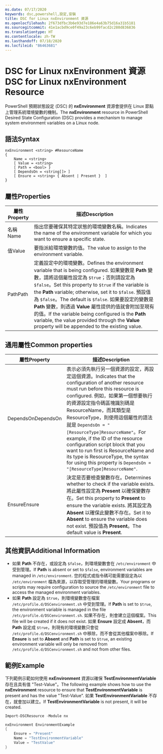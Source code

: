 ```yaml
---
ms.date: 07/17/2020
keywords: dsc,powershell,設定,安裝
title: DSC for Linux nxEnvironment 資源
ms.openlocfilehash: 2f673dfbc3b6e93d7e186e4a63b75d16a31b5181
ms.sourcegitcommit: 41e1acbd9ce0f49a23c6eb99facd2c280d836836
ms.translationtype: HT
ms.contentlocale: zh-TW
ms.lasthandoff: 07/18/2020
ms.locfileid: "86463681"
---
```

# <a name="dsc-for-linux-nxenvironment-resource"></a><span data-ttu-id="ab7d2-103">DSC for Linux nxEnvironment 資源</span><span class="sxs-lookup"><span data-stu-id="ab7d2-103">DSC for Linux nxEnvironment Resource</span></span>

<span data-ttu-id="ab7d2-104">PowerShell 預期狀態設定 (DSC) 的 **nxEnvironment** 資源會提供在 Linux 節點上管理系統環境變數的機制。</span><span class="sxs-lookup"><span data-stu-id="ab7d2-104">The **nxEnvironment** resource in PowerShell Desired State Configuration (DSC) provides a mechanism to manage system environment variables on a Linux node.</span></span>

## <a name="syntax"></a><span data-ttu-id="ab7d2-105">語法</span><span class="sxs-lookup"><span data-stu-id="ab7d2-105">Syntax</span></span>

```Syntax
nxEnvironment <string> #ResourceName
{
    Name = <string>
    [ Value = <string>
    [ Path = <bool> }
    [ DependsOn = <string[]> ]
    [ Ensure = <string> { Absent | Present }  ]
}
```

## <a name="properties"></a><span data-ttu-id="ab7d2-106">屬性</span><span class="sxs-lookup"><span data-stu-id="ab7d2-106">Properties</span></span>

|<span data-ttu-id="ab7d2-107">屬性</span><span class="sxs-lookup"><span data-stu-id="ab7d2-107">Property</span></span> |<span data-ttu-id="ab7d2-108">描述</span><span class="sxs-lookup"><span data-stu-id="ab7d2-108">Description</span></span> |
|---|---|
|<span data-ttu-id="ab7d2-109">名稱</span><span class="sxs-lookup"><span data-stu-id="ab7d2-109">Name</span></span> |<span data-ttu-id="ab7d2-110">指出您要確保其特定狀態的環境變數名稱。</span><span class="sxs-lookup"><span data-stu-id="ab7d2-110">Indicates the name of the environment variable for which you want to ensure a specific state.</span></span> |
|<span data-ttu-id="ab7d2-111">值</span><span class="sxs-lookup"><span data-stu-id="ab7d2-111">Value</span></span> |<span data-ttu-id="ab7d2-112">要指派給環境變數的值。</span><span class="sxs-lookup"><span data-stu-id="ab7d2-112">The value to assign to the environment variable.</span></span> |
|<span data-ttu-id="ab7d2-113">Path</span><span class="sxs-lookup"><span data-stu-id="ab7d2-113">Path</span></span> |<span data-ttu-id="ab7d2-114">定義設定中的環境變數。</span><span class="sxs-lookup"><span data-stu-id="ab7d2-114">Defines the environment variable that is being configured.</span></span> <span data-ttu-id="ab7d2-115">如果變數是 **Path** 變數，請將這個屬性設定為 `$true`；否則請設定為 `$false`。</span><span class="sxs-lookup"><span data-stu-id="ab7d2-115">Set this property to `$true` if the variable is the **Path** variable; otherwise, set it to `$false`.</span></span> <span data-ttu-id="ab7d2-116">預設值為 `$false`。</span><span class="sxs-lookup"><span data-stu-id="ab7d2-116">The default is `$false`.</span></span> <span data-ttu-id="ab7d2-117">如果要設定的變數是 **Path** 變數，則透過 **Value** 屬性提供的值就會附加至現有的值。</span><span class="sxs-lookup"><span data-stu-id="ab7d2-117">If the variable being configured is the **Path** variable, the value provided through the **Value** property will be appended to the existing value.</span></span> |

## <a name="common-properties"></a><span data-ttu-id="ab7d2-118">通用屬性</span><span class="sxs-lookup"><span data-stu-id="ab7d2-118">Common properties</span></span>

|<span data-ttu-id="ab7d2-119">屬性</span><span class="sxs-lookup"><span data-stu-id="ab7d2-119">Property</span></span> |<span data-ttu-id="ab7d2-120">描述</span><span class="sxs-lookup"><span data-stu-id="ab7d2-120">Description</span></span> |
|---|---|
|<span data-ttu-id="ab7d2-121">DependsOn</span><span class="sxs-lookup"><span data-stu-id="ab7d2-121">DependsOn</span></span> |<span data-ttu-id="ab7d2-122">表示必須先執行另一個資源的設定，再設定這個資源。</span><span class="sxs-lookup"><span data-stu-id="ab7d2-122">Indicates that the configuration of another resource must run before this resource is configured.</span></span> <span data-ttu-id="ab7d2-123">例如，如果第一個想要執行的資源設定指令碼區塊識別碼是 ResourceName，而其類型是 ResourceType，則使用這個屬性的語法就是 `DependsOn = "[ResourceType]ResourceName"`。</span><span class="sxs-lookup"><span data-stu-id="ab7d2-123">For example, if the ID of the resource configuration script block that you want to run first is ResourceName and its type is ResourceType, the syntax for using this property is `DependsOn = "[ResourceType]ResourceName"`.</span></span> |
|<span data-ttu-id="ab7d2-124">Ensure</span><span class="sxs-lookup"><span data-stu-id="ab7d2-124">Ensure</span></span> |<span data-ttu-id="ab7d2-125">決定是否要檢查變數存在。</span><span class="sxs-lookup"><span data-stu-id="ab7d2-125">Determines whether to check if the variable exists.</span></span> <span data-ttu-id="ab7d2-126">將此屬性設定為 **Present** 以確保變數存在。</span><span class="sxs-lookup"><span data-stu-id="ab7d2-126">Set this property to **Present** to ensure the variable exists.</span></span> <span data-ttu-id="ab7d2-127">將其設定為 **Absent** 以確保此變數不存在。</span><span class="sxs-lookup"><span data-stu-id="ab7d2-127">Set it to **Absent** to ensure the variable does not exist.</span></span> <span data-ttu-id="ab7d2-128">預設值為 **Present**。</span><span class="sxs-lookup"><span data-stu-id="ab7d2-128">The default value is **Present**.</span></span> |

## <a name="additional-information"></a><span data-ttu-id="ab7d2-129">其他資訊</span><span class="sxs-lookup"><span data-stu-id="ab7d2-129">Additional Information</span></span>

- <span data-ttu-id="ab7d2-130">如果 **Path** 不存在，或設定為 `$false`，則環境變數會在 `/etc/environment` 中受到管理。</span><span class="sxs-lookup"><span data-stu-id="ab7d2-130">If **Path** is absent or set to `$false`, environment variables are managed in `/etc/environment`.</span></span>
  <span data-ttu-id="ab7d2-131">您的程式或指令碼可能需要設定為以 `/etc/environment` 檔為來源，以存取受管理的環境變數。</span><span class="sxs-lookup"><span data-stu-id="ab7d2-131">Your programs or scripts may require configuration to source the `/etc/environment` file to access the managed environment variables.</span></span>
- <span data-ttu-id="ab7d2-132">如果 **Path** 設定為 `$true`，則環境變數會在檔案 `/etc/profile.d/DSCenvironment.sh` 中受到管理。</span><span class="sxs-lookup"><span data-stu-id="ab7d2-132">If **Path** is set to `$true`, the environment variable is managed in the file `/etc/profile.d/DSCenvironment.sh`.</span></span> <span data-ttu-id="ab7d2-133">如果不存在，則會建立這個檔案。</span><span class="sxs-lookup"><span data-stu-id="ab7d2-133">This file will be created if it does not exist.</span></span> <span data-ttu-id="ab7d2-134">如果 **Ensure** 設定成 **Absent**，而 **Path** 設定成 `$true`，則現有的環境變數只會從 `/etc/profile.d/DSCenvironment.sh` 中移除，而不會從其他檔案中移除。</span><span class="sxs-lookup"><span data-stu-id="ab7d2-134">If **Ensure** is set to **Absent** and **Path** is set to `$true`, an existing environment variable will only be removed from `/etc/profile.d/DSCenvironment.sh` and not from other files.</span></span>

## <a name="example"></a><span data-ttu-id="ab7d2-135">範例</span><span class="sxs-lookup"><span data-stu-id="ab7d2-135">Example</span></span>

<span data-ttu-id="ab7d2-136">下列範例示範如何使用 **nxEnvironment** 資源以確保 **TestEnvironmentVariable** 存在且具有值 "Test-Value"。</span><span class="sxs-lookup"><span data-stu-id="ab7d2-136">The following example shows how to use the **nxEnvironment** resource to ensure that **TestEnvironmentVariable** is present and has the value "Test-Value".</span></span> <span data-ttu-id="ab7d2-137">如果 **TestEnvironmentVariable** 不存在，就會加以建立。</span><span class="sxs-lookup"><span data-stu-id="ab7d2-137">If **TestEnvironmentVariable** is not present, it will be created.</span></span>

```powershell
Import-DSCResource -Module nx

nxEnvironment EnvironmentExample
{
    Ensure = "Present"
    Name = "TestEnvironmentVariable"
    Value = "TestValue"
}
```
